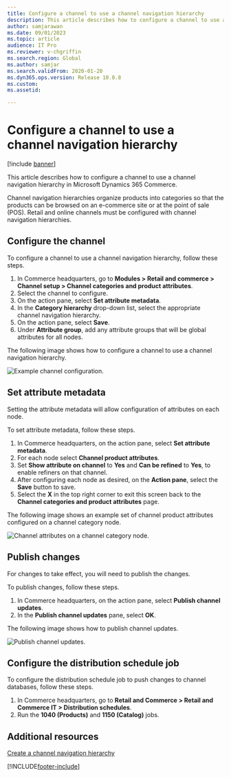 ```yaml
---
title: Configure a channel to use a channel navigation hierarchy
description: This article describes how to configure a channel to use a channel navigation hierarchy in Microsoft Dynamics 365 Commerce.
author: samjarawan
ms.date: 09/01/2023
ms.topic: article
audience: IT Pro
ms.reviewer: v-chgriffin
ms.search.region: Global
ms.author: samjar
ms.search.validFrom: 2020-01-20
ms.dyn365.ops.version: Release 10.0.8
ms.custom:
ms.assetid:

---
```


# Configure a channel to use a channel navigation hierarchy

[!include [banner](../includes/banner.md)]

This article describes how to configure a channel to use a channel navigation hierarchy in Microsoft Dynamics 365 Commerce.

Channel navigation hierarchies organize products into categories so that the products can be browsed on an e-commerce site or at the point of sale (POS). Retail and online channels must be configured with channel navigation hierarchies.

## Configure the channel

To configure a channel to use a channel navigation hierarchy, follow these steps.

1. In Commerce headquarters, go to **Modules \> Retail and commerce \> Channel setup \> Channel categories and product attributes**.
1. Select the channel to configure.
1. On the action pane, select **Set attribute metadata**.
1. In the **Category hierarchy** drop-down list, select the appropriate channel navigation hierarchy.
1. On the action pane, select **Save**.
1. Under **Attribute group**, add any attribute groups that will be global attributes for all nodes.

The following image shows how to configure a channel to use a channel navigation hierarchy.

![Example channel configuration.](../media/configure-channel-hierarchy-1.png)

## Set attribute metadata

Setting the attribute metadata will allow configuration of attributes on each node.

To set attribute metadata, follow these steps.

1. In Commerce headquarters, on the action pane, select **Set attribute metadata**.
1. For each node select **Channel product attributes**.
1. Set **Show attribute on channel** to **Yes** and **Can be refined** to **Yes**, to enable refiners on that channel.
1. After configuring each node as desired, on the **Action pane**, select the **Save** button to save.
1. Select the **X** in the top right corner to exit this screen back to the **Channel categories and product attributes** page.

The following image shows an example set of channel product attributes configured on a channel category node.

![Channel attributes on a channel category node.](../media/configure-channel-hierarchy-2.png)

## Publish changes

For changes to take effect, you will need to publish the changes.

To publish changes, follow these steps.

1. In Commerce headquarters, on the action pane, select **Publish channel updates**.
1. In the **Publish channel updates** pane, select **OK**.

The following image shows how to publish channel updates.

![Publish channel updates.](../media/configure-channel-hierarchy-3.png)

## Configure the distribution schedule job

To configure the distribution schedule job to push changes to channel databases, follow these steps.

1. In Commerce headquarters, go to **Retail and Commerce \> Retail and Commerce IT \> Distribution schedules**.
1. Run the **1040 (Products)** and **1150 (Catalog)** jobs.

## Additional resources

[Create a channel navigation hierarchy](../create-channel-hierarchy.md)




[!INCLUDE[footer-include](../../includes/footer-banner.md)]
